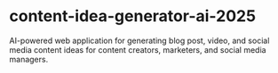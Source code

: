 # content-idea-generator-ai-2025
AI-powered web application for generating blog post, video, and social media content ideas for content creators, marketers, and social media managers.
